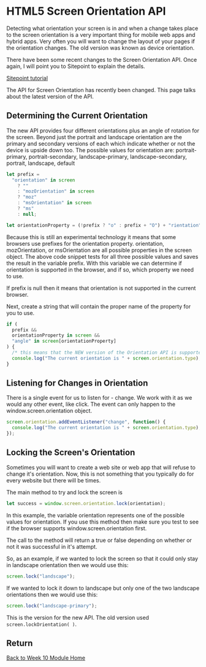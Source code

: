 # HTML5 Screen Orientation API

Detecting what orientation your screen is in and when a change takes place to the screen orientation is a very important thing for mobile web apps and hybrid apps. Very often you will want to change the layout of your pages if the orientation changes. The old version was known as device orientation.

There have been some recent changes to the Screen Orientation API. Once again, I will point you to Sitepoint to explain the details.

[Sitepoint tutorial](http://www.sitepoint.com/screen-orientation-api-reloaded/)

The API for Screen Orientation has recently been changed. This page talks about the latest version of the API.

## Determining the Current Orientation

The new API provides four different orientations plus an angle of rotation for the screen. Beyond just the portrait and landscape orientation are the primary and secondary versions of each which indicate whether or not the device is upside down too. The possible values for orientation are: portrait-primary, portrait-secondary, landscape-primary, landscape-secondary, portrait, landscape, default

```js
let prefix =
  "orientation" in screen
    ? ""
    : "mozOrientation" in screen
    ? "moz"
    : "msOrientation" in screen
    ? "ms"
    : null;

let orientationProperty = (!prefix ? "o" : prefix + "O") + "rientation";
```

Because this is still an experimental technology it means that some browsers use prefixes for the orientation property. orientation, mozOrientation, or msOrientation are all possible properties in the screen object. The above code snippet tests for all three possible values and saves the result in the variable prefix. With this variable we can determine if orientation is supported in the browser, and if so, which property we need to use.

If prefix is null then it means that orientation is not supported in the current browser.

Next, create a string that will contain the proper name of the property for you to use.

```js
if (
  prefix &&
  orientationProperty in screen &&
  "angle" in screen[orientationProperty]
) {
  /* this means that the NEW version of the Orientation API is supported. */
  console.log("The current orientation is " + screen.orientation.type);
}
```

## Listening for Changes in Orientation

There is a single event for us to listen for - change. We work with it as we would any other event, like click. The event can only happen to the window.screen.orientation object.

```js
screen.orientation.addEventListener("change", function() {
  console.log("The current orientation is " + screen.orientation.type);
});
```

## Locking the Screen's Orientation

Sometimes you will want to create a web site or web app that will refuse to change it's orientation. Now, this is not something that you typically do for every website but there will be times.

The main method to try and lock the screen is

```js
let success = window.screen.orientation.lock(orientation);
```

In this example, the variable orientation represents one of the possible values for orientation. If you use this method then make sure you test to see if the browser supports window.screen.orientation first.

The call to the method will return a true or false depending on whether or not it was successful in it's attempt.

So, as an example, if we wanted to lock the screen so that it could only stay in landscape orientation then we would use this:

```js
screen.lock("landscape");
```

If we wanted to lock it down to landscape but only one of the two landscape orientations then we would use this:

```js
screen.lock("landscape-primary");
```

This is the version for the new API. The old version used `screen.lockOrientation( )`.

<YouTube
    title="Screen Orientation API"
    url="https://www.youtube.com/embed/FujzCfH7Gzo"
/>

## Return

[Back to Week 10 Module Home](./README.md)
